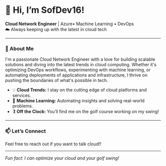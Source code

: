 # 👋 Hi, I’m SofDev16!

**Cloud Network Engineer** | Azure• Machine Learning • DevOps  
☁️ Always keeping up with the latest in cloud tech  

---

### 🚀 About Me

I'm a passionate Cloud Network Engineer with a love for building scalable solutions and diving into the latest trends in cloud computing. Whether it's optimizing DevOps workflows, experimenting with machine learning, or automating deployments of applications and infrastructure, I thrive on pushing the boundaries of what's possible in tech.

- 💡 **Cloud Trends:** I stay on the cutting edge of cloud platforms and services.
- 🤖 **Machine Learning:** Automating insights and solving real-world problems.
- 🏌️ **Off the Clock:** You’ll find me on the golf course working on my swing!

---

### 📫 Let’s Connect

Feel free to reach out if you want to talk cloud!!

---

*Fun fact: I can optimize your cloud and your golf swing!*
